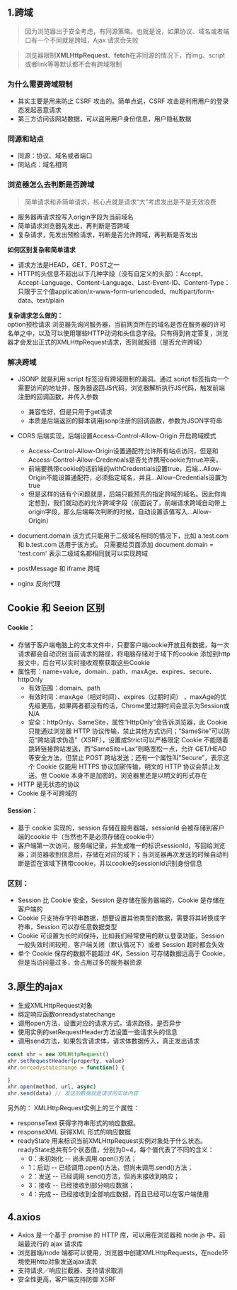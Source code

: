 ## 1.跨域
> 因为浏览器出于安全考虑，有同源策略。也就是说，如果协议、域名或者端口有一个不同就是跨域，Ajax 请求会失败

> 浏览器限制**XMLHttpRequest**、**fetch**在非同源的情况下，而img、script或者link等等默认都不会有跨域限制

### 为什么需要跨域限制
- 其实主要是用来防止 CSRF 攻击的。简单点说，CSRF 攻击是利用用户的登录态发起恶意请求
- 第三方访问该网站数据，可以盗用用户身份信息，用户隐私数据

### 同源和站点
- 同源：协议、域名或者端口        
- 同站点：域名相同        

### 浏览器怎么去判断是否跨域
> 简单请求和非简单请求，核心点就是请求“大”考虑发出是不是无效浪费
- 服务器再请求投写入origin字段为当前域名
- 简单请求浏览器先发出，再判断是否跨域
- 复杂请求，先发出预检请求，判断是否允许跨域，再判断是否发出

**如何区别复杂和简单请求**
- 请求方法是HEAD，GET，POST之一
- HTTP的头信息不超出以下几种字段（没有自定义的头部）：Accept、Accept-Language、Content-Language、Last-Event-ID、Content-Type：只限于三个值application/x-www-form-urlencoded、multipart/form-data、text/plain

**复杂请求怎么做的：**      
option预检请求 浏览器先询问服务器，当前网页所在的域名是否在服务器的许可名单之中，以及可以使用哪些HTTP动词和头信息字段。只有得到肯定答复，浏览器才会发出正式的XMLHttpRequest请求，否则就报错（是否允许跨域）


### 解决跨域

- JSONP 就是利用 script 标签没有跨域限制的漏洞。通过 script 标签指向一个需要访问的地址并，服务器返回JS代码，浏览器解析执行JS代码，触发前端注册的回调函数，并传入参数
    - 兼容性好，但是只用于get请求
    - 本质是后端返回的脚本调用jsonp注册的回调函数，参数为JSON字符串

- CORS 后端实现，后端设置Access-Control-Allow-Origin 开启跨域模式
    - Access-Control-Allow-Origin设置通配符允许所有站点访问，但是和Access-Control-Allow-Credentials是否允许携带cookie为true冲突，
    - 前端要携带cookie的话前端的withCredentials设置true，后端...Allow-Origin不能设置通配符，必须指定域名，并且...Allow-Credentials设置为true
    - 但是这样的话有个问题就是，后端只能预先的指定跨域的域名。因此你肯定想到，我们就动态的允许跨域字段（前面说了，前端请求跨域自动带上origin字段，那么后端每次判断的时候，自动设置该值写入...Allow-Origin）
- document.domain 该方式只能用于二级域名相同的情况下，比如 a.test.com 和 b.test.com 适用于该方式。
只需要给页面添加 document.domain = 'test.com' 表示二级域名都相同就可以实现跨域
- postMessage 和 iframe 跨域
- nginx 反向代理


## Cookie 和 Seeion 区别
#### Cookie：
- 存储于客户端电脑上的文本文件中，只要客户端cookie开放且有数据，每一次请求都会自动识别当前请求的路径，将电脑存储对于域下的cookie 添加到http报文中，后台可以实时接收观察获取这些Cookie
- 属性有：name=value，domain、path、maxAge、expires、secure、httpOnly
    - 有效范围：domain、path
    - 有效时间：maxAge（相对时间）、expires（过期时间） ，maxAge的优先级更高，如果两者都没有的话，Chrome里过期时间会显示为Session或N/A
    - 安全：httpOnly、SameSite，属性“HttpOnly”会告诉浏览器，此 Cookie 只能通过浏览器 HTTP 协议传输，禁止其他方式访问；“SameSite”可以防范“跨站请求伪造”（XSRF），设置成Strict可以严格限定 Cookie 不能随着跳转链接跨站发送，而“SameSite=Lax”则略宽松一点，允许 GET/HEAD 等安全方法，但禁止 POST 跨站发送；还有一个属性叫“Secure”，表示这个 Cookie 仅能用 HTTPS 协议加密传输，明文的 HTTP 协议会禁止发送。但 Cookie 本身不是加密的，浏览器里还是以明文的形式存在
- HTTP 是无状态的协议
- Cookie 是不可跨域的

#### Session：
- 基于 cookie 实现的，session 存储在服务器端，sessionId 会被存储到客户端的cookie 中（当然也不是必须存储在cookie中）
- 客户端第一次访问，服务端记录，并生成唯一的标识sessionId，写回给浏览器；浏览器收到信息后，存储在对应的域下；当浏览器再次发送的时候自动判断是否在该域下携带cookie，并以cookie的sessionId识别身份信息

### 区别：
- Session 比 Cookie 安全，Session 是存储在服务器端的，Cookie 是存储在客户端的
- Cookie 只支持存字符串数据，想要设置其他类型的数据，需要将其转换成字符串，Session 可以存任意数据类型
- Cookie 可设置为长时间保持，比如我们经常使用的默认登录功能，Session 一般失效时间较短，客户端关闭（默认情况下）或者 Session 超时都会失效
- 单个 Cookie 保存的数据不能超过 4K，Session 可存储数据远高于 Cookie，但是当访问量过多，会占用过多的服务器资源


## 3.原生的ajax
- 生成XMLHttpRequest对象
- 绑定响应函数onreadystatechange
- 调用open方法，设置对应的请求方式，请求路径，是否异步
- 使用实例的setRequestHeader方法设置一些请求头的信息
- 调用send方法，如果包含请求体，请求体数据传入，真正发出请求
```javascript
const xhr = new XMLHttpRequest()
xhr.setRequestHeader(property, value)
xhr.onreadystatechange = function() {

}
xhr.open(method, url, async)
xhr.send(data) // 发送的数据就是请求的实体内容
```
另外的：
XMLHttpRequest实例上的三个属性：
- responseText 获得字符串形式的响应数据。
- responseXML 获得XML 形式的响应数据
- readyState 用来标识当前XMLHttpRequest实例对象处于什么状态。
readyState总共有5个状态值，分别为0~4，每个值代表了不同的含义：
  - 0：未初始化 -- 尚未调用.open()方法；
  - 1：启动 -- 已经调用.open()方法，但尚未调用.send()方法；
  - 2：发送 -- 已经调用.send()方法，但尚未接收到响应；
  - 3：接收 -- 已经接收到部分响应数据；
  - 4：完成 -- 已经接收到全部响应数据，而且已经可以在客户端使用

## 4.axios
- Axios 是一个基于 promise 的 HTTP 库，可以用在浏览器和 node.js 中。前端最流行的 ajax 请求库
- 浏览器端/node 端都可以使用，浏览器中创建XMLHttpRequests，在node环境使用http对象发送ajax请求
- 支持请求／响应拦截器、支持请求取消
- 安全性更高，客户端支持防御 XSRF